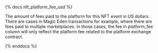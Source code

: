 {% docs nft_platform_fee_usd %}

The amount of fees paid to the platform for this NFT event in US dollars. There are cases in Magic Eden transactions for example, where there are fees paid to multiple marketplaces. In those cases, the fee in platform_fee column will only reflect the platform fee related to the platform exchange contract.

{% enddocs %}
